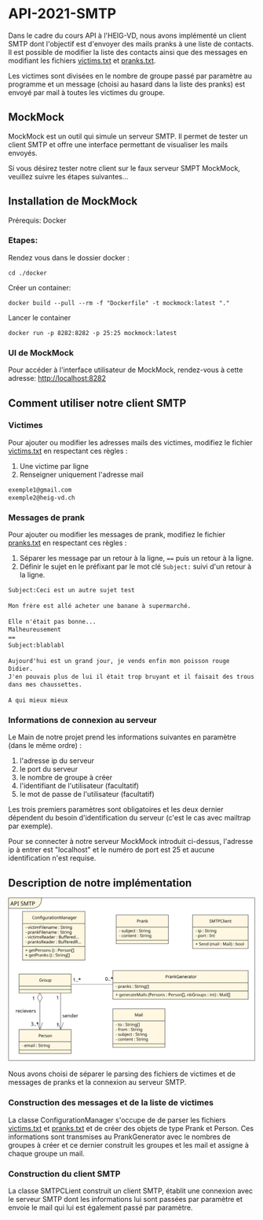 # API-2021-SMTP

Dans le cadre du cours API à l'HEIG-VD, nous avons implémenté un client SMTP dont l'objectif est d'envoyer des mails pranks à une liste de contacts.
Il est possible de modifier la liste des contacts ainsi que des messages en modifiant les fichiers [victims.txt](victims.txt) et [pranks.txt](pranks.txt).

Les victimes sont divisées en le nombre de groupe passé par paramètre au programme et un message (choisi au hasard dans la liste des pranks) est envoyé par mail à toutes les victimes du groupe.

## MockMock

MockMock est un outil qui simule un serveur SMTP. Il permet de tester un client SMTP et offre une interface permettant de visualiser les mails envoyés.

Si vous désirez tester notre client sur le faux serveur SMPT MockMock, veuillez suivre les étapes suivantes...

## Installation de MockMock
Prérequis: Docker
### Etapes:

Rendez vous dans le dossier docker :
```
cd ./docker
```

Créer un container:
```
docker build --pull --rm -f "Dockerfile" -t mockmock:latest "."
```

Lancer le container
```
docker run -p 8282:8282 -p 25:25 mockmock:latest
```
### UI de MockMock

Pour accéder à l'interface utilisateur de MockMock, rendez-vous à cette adresse: [http://localhost:8282](http://localhost:8282)

## Comment utiliser notre client SMTP

### Victimes
Pour ajouter ou modifier les adresses mails des victimes, modifiez le fichier [victims.txt](victims.txt) en respectant ces règles :
1. Une victime par ligne
2. Renseigner uniquement l'adresse mail

```
exemple1@gmail.com
exemple2@heig-vd.ch
```

### Messages de prank
Pour ajouter ou modifier les messages de prank, modifiez le fichier [pranks.txt](pranks.txt) en respectant ces règles :
1. Séparer les message par un retour à la ligne, `==` puis un retour à la ligne.
2. Définir le sujet en le préfixant par le mot clé `Subject:` suivi d'un retour à la ligne.

```
Subject:Ceci est un autre sujet test

Mon frère est allé acheter une banane à supermarché.

Elle n'était pas bonne...
Malheureusement
==
Subject:blablabl

Aujourd'hui est un grand jour, je vends enfin mon poisson rouge Didier.
J'en pouvais plus de lui il était trop bruyant et il faisait des trous dans mes chaussettes.

A qui mieux mieux
```

### Informations de connexion au serveur
Le Main de notre projet prend les informations suivantes en paramètre (dans le même ordre) :
1. l'adresse ip du serveur
2. le port du serveur
3. le nombre de groupe à créer 
4. l'identifiant de l'utilisateur (facultatif)
5. le mot de passe de l'utilisateur (facultatif)

Les trois premiers paramètres sont obligatoires et les deux dernier dépendent du besoin d'identification du serveur (c'est le cas avec mailtrap par exemple).

Pour se connecter à notre serveur MockMock introduit ci-dessus, l'adresse ip à entrer est "localhost" et le numéro de port est 25 et aucune identification n'est requise.


## Description de notre implémentation
![image info](./uml.svg)

Nous avons choisi de séparer le parsing des fichiers de victimes et de messages de pranks et la connexion au serveur SMTP.

### Construction des messages et de la liste de victimes
La classe ConfigurationManager s'occupe de de parser les fichiers [victims.txt](victims.txt) et [pranks.txt](pranks.txt) et de créer des objets de type Prank et Person.
Ces informations sont transmises au PrankGenerator avec le nombres de groupes à créer et ce dernier construit les groupes et les mail et assigne à chaque groupe un mail.

### Construction du client SMTP
La classe SMTPCLient construit un client SMTP, établit une connexion avec le serveur SMTP dont les informations lui sont passées par paramètre et envoie le mail qui lui est également passé par paramètre. 
